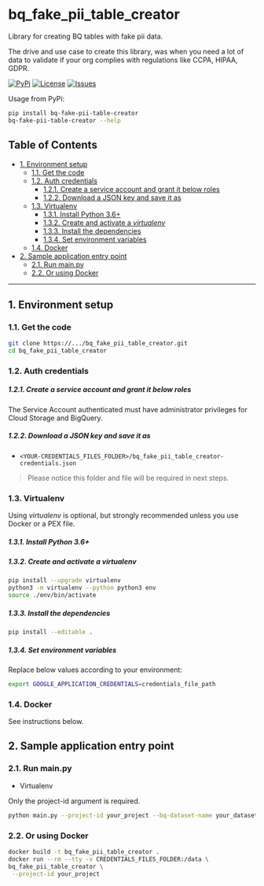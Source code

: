 # bq_fake_pii_table_creator

Library for creating BQ tables with fake pii data.

The drive and use case to create this library, was when you need a lot of data to validate if your org complies with regulations like
CCPA, HIPAA, GDPR.

[![PyPi][4]][5] [![License][6]][6] [![Issues][7]][8]

Usage from PyPi:
````bash
pip install bq-fake-pii-table-creator
bq-fake-pii-table-creator --help
````

<!--
  ⚠️ DO NOT UPDATE THE TABLE OF CONTENTS MANUALLY ️️⚠️
  run `npx markdown-toc -i README.md`.

  Please stick to 80-character line wraps as much as you can.
-->

## Table of Contents

<!-- toc -->

- [1. Environment setup](#1-environment-setup)
  * [1.1. Get the code](#11-get-the-code)
  * [1.2. Auth credentials](#12-auth-credentials)
      - [1.2.1. Create a service account and grant it below roles](#121-create-a-service-account-and-grant-it-below-roles)
      - [1.2.2. Download a JSON key and save it as](#122-download-a-json-key-and-save-it-as)
  * [1.3. Virtualenv](#13-virtualenv)
      - [1.3.1. Install Python 3.6+](#131-install-python-36)
      - [1.3.2. Create and activate a *virtualenv*](#132-create-and-activate-a-virtualenv)
      - [1.3.3. Install the dependencies](#133-install-the-dependencies)
      - [1.3.4. Set environment variables](#134-set-environment-variables)
  * [1.4. Docker](#14-docker)
- [2. Sample application entry point](#2-sample-application-entry-point)
  * [2.1. Run main.py](#21-run-mainpy)
  * [2.2. Or using Docker](#22-or-using-docker)

<!-- tocstop -->

-----

## 1. Environment setup

### 1.1. Get the code

````bash
git clone https://.../bq_fake_pii_table_creator.git
cd bq_fake_pii_table_creator
````

### 1.2. Auth credentials

##### 1.2.1. Create a service account and grant it below roles

The Service Account authenticated must have administrator privileges for Cloud Storage and BigQuery.

##### 1.2.2. Download a JSON key and save it as
- `<YOUR-CREDENTIALS_FILES_FOLDER>/bq_fake_pii_table_creator-credentials.json`

> Please notice this folder and file will be required in next steps.

### 1.3. Virtualenv

Using *virtualenv* is optional, but strongly recommended unless you use Docker or a PEX file.

##### 1.3.1. Install Python 3.6+

##### 1.3.2. Create and activate a *virtualenv*

```bash
pip install --upgrade virtualenv
python3 -m virtualenv --python python3 env
source ./env/bin/activate
```

##### 1.3.3. Install the dependencies

```bash
pip install --editable .
```

##### 1.3.4. Set environment variables

Replace below values according to your environment:

```bash
export GOOGLE_APPLICATION_CREDENTIALS=credentials_file_path

```

### 1.4. Docker

See instructions below.

## 2. Sample application entry point

### 2.1. Run main.py

- Virtualenv

Only the project-id argument is required.

```bash
python main.py --project-id your_project --bq-dataset-name your_dataset --bq-table-name your_table --num-rows 5000 --num-cols 10 --obfuscate-col-names true
```


### 2.2. Or using Docker

```bash
docker build -t bq_fake_pii_table_creator .
docker run --rm --tty -v CREDENTIALS_FILES_FOLDER:/data \
bq_fake_pii_table_creator \
 --project-id your_project
```

[4]: https://img.shields.io/pypi/v/bq-fake-pii-table-creator.svg
[5]: https://pypi.org/project/bq-fake-pii-table-creator/
[6]: https://img.shields.io/github/license/mesmacosta/bq-fake-pii-table-creator.svg
[7]: https://img.shields.io/github/issues/mesmacosta/bq-fake-pii-table-creator.svg
[8]: https://github.com/mesmacosta/bq-fake-pii-table-creator/issues
